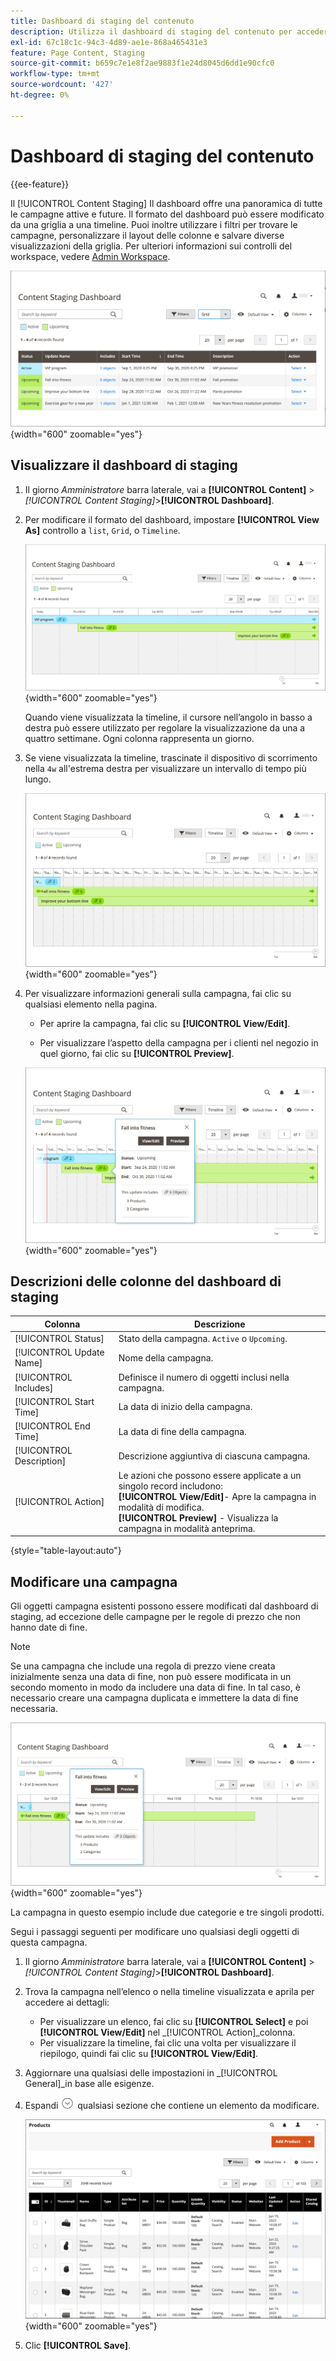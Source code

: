 ```yaml
---
title: Dashboard di staging del contenuto
description: Utilizza il dashboard di staging del contenuto per accedere a una panoramica di tutte le campagne attive e future.
exl-id: 67c18c1c-94c3-4d89-ae1e-868a465431e3
feature: Page Content, Staging
source-git-commit: b659c7e1e8f2ae9883f1e24d8045d6dd1e90cfc0
workflow-type: tm+mt
source-wordcount: '427'
ht-degree: 0%

---
```


# Dashboard di staging del contenuto

{{ee-feature}}

Il [!UICONTROL Content Staging] Il dashboard offre una panoramica di tutte le campagne attive e future. Il formato del dashboard può essere modificato da una griglia a una timeline. Puoi inoltre utilizzare i filtri per trovare le campagne, personalizzare il layout delle colonne e salvare diverse visualizzazioni della griglia. Per ulteriori informazioni sui controlli del workspace, vedere [Admin Workspace](../getting-started/admin-workspace.md).

![Dashboard gestione temporanea in visualizzazione griglia](./assets/content-staging-grid-view.png){width="600" zoomable="yes"}

## Visualizzare il dashboard di staging

1. Il giorno _Amministratore_ barra laterale, vai a  **[!UICONTROL Content]** > _[!UICONTROL Content Staging]_>**[!UICONTROL Dashboard]**.

1. Per modificare il formato del dashboard, impostare **[!UICONTROL View As]** controllo a `list`, `Grid`, o `Timeline`.

   ![Vista Timeline](./assets/content-staging-dashboard-timeline.png){width="600" zoomable="yes"}

   Quando viene visualizzata la timeline, il cursore nell’angolo in basso a destra può essere utilizzato per regolare la visualizzazione da una a quattro settimane. Ogni colonna rappresenta un giorno.

1. Se viene visualizzata la timeline, trascinate il dispositivo di scorrimento nella `4w` all&#39;estrema destra per visualizzare un intervallo di tempo più lungo.

   ![Visualizzazione per quattro settimane](./assets/content-staging-timeline-4-week-view.png){width="600" zoomable="yes"}

1. Per visualizzare informazioni generali sulla campagna, fai clic su qualsiasi elemento nella pagina.

   - Per aprire la campagna, fai clic su **[!UICONTROL View/Edit]**.

   - Per visualizzare l’aspetto della campagna per i clienti nel negozio in quel giorno, fai clic su **[!UICONTROL Preview]**.

   ![Informazioni sulla campagna](./assets/content-staging-campaign-info.png){width="600" zoomable="yes"}

## Descrizioni delle colonne del dashboard di staging

| Colonna | Descrizione |
|--- |--- |
| [!UICONTROL Status] | Stato della campagna. `Active` o `Upcoming`. |
| [!UICONTROL Update Name] | Nome della campagna. |
| [!UICONTROL Includes] | Definisce il numero di oggetti inclusi nella campagna. |
| [!UICONTROL Start Time] | La data di inizio della campagna. |
| [!UICONTROL End Time] | La data di fine della campagna. |
| [!UICONTROL Description] | Descrizione aggiuntiva di ciascuna campagna. |
| [!UICONTROL Action] | Le azioni che possono essere applicate a un singolo record includono:<br/>**[!UICONTROL View/Edit]**- Apre la campagna in modalità di modifica.<br/>**[!UICONTROL Preview]** - Visualizza la campagna in modalità anteprima. |

{style="table-layout:auto"}

## Modificare una campagna

Gli oggetti campagna esistenti possono essere modificati dal dashboard di staging, ad eccezione delle campagne per le regole di prezzo che non hanno date di fine.

>[!NOTE]
>
>Se una campagna che include una regola di prezzo viene creata inizialmente senza una data di fine, non può essere modificata in un secondo momento in modo da includere una data di fine. In tal caso, è necessario creare una campagna duplicata e immettere la data di fine necessaria.

![Dettagli della campagna](./assets/content-staging-dashboard-view-edit.png){width="600" zoomable="yes"}

La campagna in questo esempio include due categorie e tre singoli prodotti.

Segui i passaggi seguenti per modificare uno qualsiasi degli oggetti di questa campagna.

1. Il giorno _Amministratore_ barra laterale, vai a  **[!UICONTROL Content]** > _[!UICONTROL Content Staging]_>**[!UICONTROL Dashboard]**.

1. Trova la campagna nell’elenco o nella timeline visualizzata e aprila per accedere ai dettagli:

   - Per visualizzare un elenco, fai clic su **[!UICONTROL Select]** e poi **[!UICONTROL View/Edit]** nel _[!UICONTROL Action]_colonna.
   - Per visualizzare la timeline, fai clic una volta per visualizzare il riepilogo, quindi fai clic su **[!UICONTROL View/Edit]**.

1. Aggiornare una qualsiasi delle impostazioni in _[!UICONTROL General]_in base alle esigenze.

1. Espandi ![Selettore di espansione](../assets/icon-display-expand.png) qualsiasi sezione che contiene un elemento da modificare.

   ![Aggiornamento dei prodotti assegnati per un elemento della campagna](./assets/content-staging-campaign-edit-products.png){width="600" zoomable="yes"}

1. Clic **[!UICONTROL Save]**.
